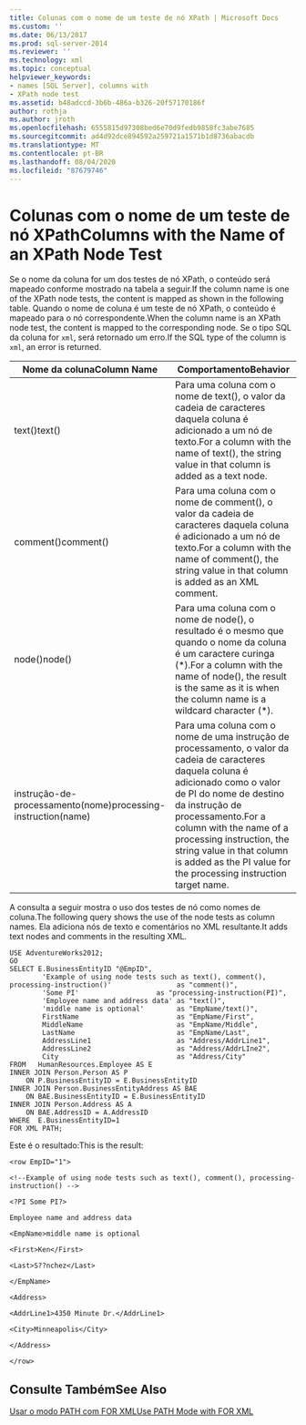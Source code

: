 ```yaml
---
title: Colunas com o nome de um teste de nó XPath | Microsoft Docs
ms.custom: ''
ms.date: 06/13/2017
ms.prod: sql-server-2014
ms.reviewer: ''
ms.technology: xml
ms.topic: conceptual
helpviewer_keywords:
- names [SQL Server], columns with
- XPath node test
ms.assetid: b48adccd-3b6b-486a-b326-20f57170186f
author: rothja
ms.author: jroth
ms.openlocfilehash: 6555815d97308bed6e70d9fedb9858fc3abe7685
ms.sourcegitcommit: ad4d92dce894592a259721a1571b1d8736abacdb
ms.translationtype: MT
ms.contentlocale: pt-BR
ms.lasthandoff: 08/04/2020
ms.locfileid: "87679746"
---
```

# <a name="columns-with-the-name-of-an-xpath-node-test"></a><span data-ttu-id="7a1d5-102">Colunas com o nome de um teste de nó XPath</span><span class="sxs-lookup"><span data-stu-id="7a1d5-102">Columns with the Name of an XPath Node Test</span></span>
  <span data-ttu-id="7a1d5-103">Se o nome da coluna for um dos testes de nó XPath, o conteúdo será mapeado conforme mostrado na tabela a seguir.</span><span class="sxs-lookup"><span data-stu-id="7a1d5-103">If the column name is one of the XPath node tests, the content is mapped as shown in the following table.</span></span> <span data-ttu-id="7a1d5-104">Quando o nome de coluna é um teste de nó XPath, o conteúdo é mapeado para o nó correspondente.</span><span class="sxs-lookup"><span data-stu-id="7a1d5-104">When the column name is an XPath node test, the content is mapped to the corresponding node.</span></span> <span data-ttu-id="7a1d5-105">Se o tipo SQL da coluna for `xml`, será retornado um erro.</span><span class="sxs-lookup"><span data-stu-id="7a1d5-105">If the SQL type of the column is `xml`, an error is returned.</span></span>  
  
|<span data-ttu-id="7a1d5-106">Nome da coluna</span><span class="sxs-lookup"><span data-stu-id="7a1d5-106">Column Name</span></span>|<span data-ttu-id="7a1d5-107">Comportamento</span><span class="sxs-lookup"><span data-stu-id="7a1d5-107">Behavior</span></span>|  
|-----------------|--------------|  
|<span data-ttu-id="7a1d5-108">text()</span><span class="sxs-lookup"><span data-stu-id="7a1d5-108">text()</span></span>|<span data-ttu-id="7a1d5-109">Para uma coluna com o nome de text(), o valor da cadeia de caracteres daquela coluna é adicionado a um nó de texto.</span><span class="sxs-lookup"><span data-stu-id="7a1d5-109">For a column with the name of text(), the string value in that column is added as a text node.</span></span>|  
|<span data-ttu-id="7a1d5-110">comment()</span><span class="sxs-lookup"><span data-stu-id="7a1d5-110">comment()</span></span>|<span data-ttu-id="7a1d5-111">Para uma coluna com o nome de comment(), o valor da cadeia de caracteres daquela coluna é adicionado a um nó de texto.</span><span class="sxs-lookup"><span data-stu-id="7a1d5-111">For a column with the name of comment(), the string value in that column is added as an XML comment.</span></span>|  
|<span data-ttu-id="7a1d5-112">node()</span><span class="sxs-lookup"><span data-stu-id="7a1d5-112">node()</span></span>|<span data-ttu-id="7a1d5-113">Para uma coluna com o nome de node(), o resultado é o mesmo que quando o nome da coluna é um caractere curinga (\*).</span><span class="sxs-lookup"><span data-stu-id="7a1d5-113">For a column with the name of node(), the result is the same as it is when the column name is a wildcard character (\*).</span></span>|  
|<span data-ttu-id="7a1d5-114">instrução-de-processamento(nome)</span><span class="sxs-lookup"><span data-stu-id="7a1d5-114">processing-instruction(name)</span></span>|<span data-ttu-id="7a1d5-115">Para uma coluna com o nome de uma instrução de processamento, o valor da cadeia de caracteres daquela coluna é adicionado como o valor de PI do nome de destino da instrução de processamento.</span><span class="sxs-lookup"><span data-stu-id="7a1d5-115">For a column with the name of a processing instruction, the string value in that column is added as the PI value for the processing instruction target name.</span></span>|  
  
 <span data-ttu-id="7a1d5-116">A consulta a seguir mostra o uso dos testes de nó como nomes de coluna.</span><span class="sxs-lookup"><span data-stu-id="7a1d5-116">The following query shows the use of the node tests as column names.</span></span> <span data-ttu-id="7a1d5-117">Ela adiciona nós de texto e comentários no XML resultante.</span><span class="sxs-lookup"><span data-stu-id="7a1d5-117">It adds text nodes and comments in the resulting XML.</span></span>  
  
```  
USE AdventureWorks2012;  
GO  
SELECT E.BusinessEntityID "@EmpID",   
        'Example of using node tests such as text(), comment(), processing-instruction()'                as "comment()",  
        'Some PI'                   as "processing-instruction(PI)",  
        'Employee name and address data' as "text()",  
        'middle name is optional'        as "EmpName/text()",  
        FirstName                        as "EmpName/First",   
        MiddleName                       as "EmpName/Middle",   
        LastName                         as "EmpName/Last",  
        AddressLine1                     as "Address/AddrLine1",  
        AddressLine2                     as "Address/AddrLIne2",  
        City                             as "Address/City"  
FROM   HumanResources.Employee AS E  
INNER JOIN Person.Person AS P   
    ON P.BusinessEntityID = E.BusinessEntityID  
INNER JOIN Person.BusinessEntityAddress AS BAE  
    ON BAE.BusinessEntityID = E.BusinessEntityID  
INNER JOIN Person.Address AS A  
    ON BAE.AddressID = A.AddressID  
WHERE  E.BusinessEntityID=1  
FOR XML PATH;  
```  
  
 <span data-ttu-id="7a1d5-118">Este é o resultado:</span><span class="sxs-lookup"><span data-stu-id="7a1d5-118">This is the result:</span></span>  
  
 `<row EmpID="1">`  
  
 `<!--Example of using node tests such as text(), comment(), processing-instruction() -->`  
  
 `<?PI Some PI?>`  
  
 `Employee name and address data`  
  
 `<EmpName>middle name is optional`  
  
 `<First>Ken</First>`  
  
 `<Last>S??nchez</Last>`  
  
 `</EmpName>`  
  
 `<Address>`  
  
 `<AddrLine1>4350 Minute Dr.</AddrLine1>`  
  
 `<City>Minneapolis</City>`  
  
 `</Address>`  
  
 `</row>`  
  
## <a name="see-also"></a><span data-ttu-id="7a1d5-119">Consulte Também</span><span class="sxs-lookup"><span data-stu-id="7a1d5-119">See Also</span></span>  
 [<span data-ttu-id="7a1d5-120">Usar o modo PATH com FOR XML</span><span class="sxs-lookup"><span data-stu-id="7a1d5-120">Use PATH Mode with FOR XML</span></span>](use-path-mode-with-for-xml.md)  
  
  
